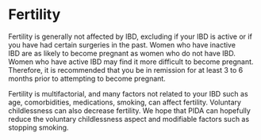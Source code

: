 <h1>Fertility</h1>

Fertility is generally not affected by IBD, excluding if your IBD is active or if you have had certain surgeries in the past.
Women who have inactive IBD are as likely to become pregnant as women who do not have IBD. Women who have active IBD may find it more difficult to become pregnant. Therefore, it is recommended that you be in remission for at least 3 to 6 months prior to attempting to become pregnant. 

Fertility is multifactorial, and many factors not related to your IBD such as age, comorbidities, medications, smoking, can affect fertility. Voluntary childlessness can also decrease fertility. We hope that PIDA can hopefully reduce the voluntary childlessness aspect and modifiable factors such as stopping smoking.
